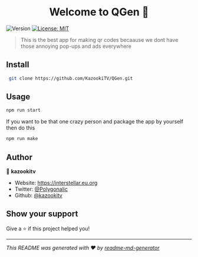 <h1 align="center">Welcome to QGen 👋</h1>
<p>
  <img alt="Version" src="https://img.shields.io/badge/version-1.0.0-blue.svg?cacheSeconds=2592000" />
  <a href="https://github.com/KazookiTV/QGen/blob/master/LICENSE" target="_blank">
    <img alt="License: MIT" src="https://img.shields.io/badge/License-MIT-yellow.svg" />
  </a>
</p>

> This is the best app for making qr codes becaause we dont have those annoying pop-ups and ads everywhere

## Install

```sh
 git clone https://github.com/KazookiTV/QGen.git
```

## Usage

```sh
npm run start
```

If you want to be that one crazy person and package the app by yourself then do this
```sh
npm run make
```

## Author

👤 **kazookitv**

* Website: https://interstellar.eu.org
* Twitter: [@Polygonalic](https://twitter.com/Polygonalic)
* Github: [@kazookitv](https://github.com/kazookitv)

## Show your support

Give a ⭐️ if this project helped you!

***
_This README was generated with ❤️ by [readme-md-generator](https://github.com/kefranabg/readme-md-generator)_
